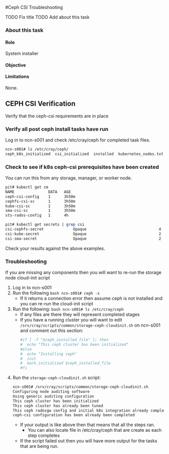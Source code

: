 #Ceph CSI Troubleshooting

TODO Fix title
TODO Add about this task
### About this task

#### Role
System installer

#### Objective

#### Limitations
None.

## CEPH CSI Verification

Verify that the ceph-csi requirements are in place

### Verify all post ceph install tasks have run

Log in to ncn-s001 and check /etc/cray/ceph for completed task files.
```bash
ncn-s001# ls /etc/cray/ceph/
ceph_k8s_initialized  csi_initialized  installed  kubernetes_nodes.txt  tuned
```

### Check to see if k8s ceph-csi prerequisites have been created

You can run this from any storage, manager, or worker node.
```bash
pit# kubectl get cm
NAME               DATA   AGE
ceph-csi-config    1      3h50m
cephfs-csi-sc      1      3h50m
kube-csi-sc        1      3h50m
sma-csi-sc         1      3h50m
sts-rados-config   1      4h

pit# kubectl get secrets | grep csi
csi-cephfs-secret             Opaque                                4      3h51m
csi-kube-secret               Opaque                                2      3h51m
csi-sma-secret                Opaque                                2      3h51m
```

Check your results against the above examples.

### Troubleshooting

If you are missing any components then you will want to re-run the storage node cloud-init script
   1. Log in to ncn-s001
   2. Run the following
    ```bash
    ncn-s001# ceph -s
    ```
       * If it returns a connection error then assume ceph is not installed and you can re-run the cloud-init script
   3. Run the following:
    ```bash
    ncn-s001# ls /etc/cray/ceph
    ```
       * If any files are there they will represent completed stages
       * If you have a running cluster you will want to edit `/srv/cray/scripts/common/storage-ceph-cloudinit.sh` on ncn-s001 and comment out this section:
            ```bash
            #if [ -f "$ceph_installed_file" ]; then
            #  echo "This ceph cluster has been initialized"
            #else
            #  echo "Installing ceph"
            #  init
            #  mark_initialized $ceph_installed_file
            #fi
            ```
   4. Run the `storage-ceph-cloudinit.sh` script:
       ```bash
       ncn-s001# /srv/cray/scripts/common/storage-ceph-cloudinit.sh
       Configuring node auditing software
       Using generic auditing configuration
       This ceph cluster has been initialized
       This ceph cluster has already been tuned
       This ceph radosgw config and initial k8s integration already complete
       ceph-csi configuration has been already been completed
       ```
        * If your output is like above then that means that all the steps ran.
            - You can also locate file in /etc/cray/ceph that are create as each step completes
        * If the script failed out then you will have more output for the tasks that are being run. 
